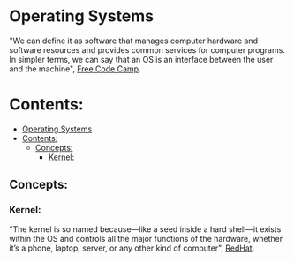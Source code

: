 # Operating Systems

"We can define it as software that manages computer hardware and software resources and provides common services for computer programs. In simpler terms, we can say that an OS is an interface between the user and the machine", [Free Code Camp](https://www.freecodecamp.org/news/what-is-an-os-operating-system-definition-for-beginners/).

# Contents:
- [Operating Systems](#operating-systems)
- [Contents:](#contents)
  - [Concepts:](#concepts)
    - [Kernel:](#kernel)

## Concepts:

### Kernel:

"The kernel is so named because—like a seed inside a hard shell—it exists within the OS and controls all the major functions of the hardware, whether it’s a phone, laptop, server, or any other kind of computer", [RedHat](https://www.redhat.com/en/topics/linux/what-is-the-linux-kernel).